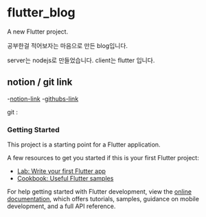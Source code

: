 # flutter_blog

A new Flutter project.

공부한걸 적어보자는 마음으로 만든 blog입니다.

server는 nodejs로 만들었습니다. client는 flutter 입니다.

## notion / git link

-[notion-link](https://www.notion.so/Flutter-junior-developer-04425fe90e77434e9d863a638298dc52) -[githubs-link](https://github.com/Kimyonhae/flutter-blog.git)

git :

### Getting Started

This project is a starting point for a Flutter application.

A few resources to get you started if this is your first Flutter project:

- [Lab: Write your first Flutter app](https://docs.flutter.dev/get-started/codelab)
- [Cookbook: Useful Flutter samples](https://docs.flutter.dev/cookbook)

For help getting started with Flutter development, view the
[online documentation](https://docs.flutter.dev/), which offers tutorials,
samples, guidance on mobile development, and a full API reference.
